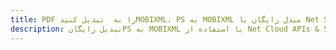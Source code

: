 ---title: PDF را به  تبدیل کنیدMOBIXML، PS به MOBIXML مبدل رایگان یا Net SDKdescription: تبدیل رایگانPS به MOBIXML با استفاده از Net Cloud APIs & SDK همچنین اسناد PDF را در Cloud ایجاد، ویرایش و رندر کنید.---